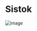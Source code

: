 # Sistok

![image](https://github.com/Wellington-lopes/Sistok/assets/67521652/7ad1170d-8631-4d9f-8ff6-5421997ee8d0)
